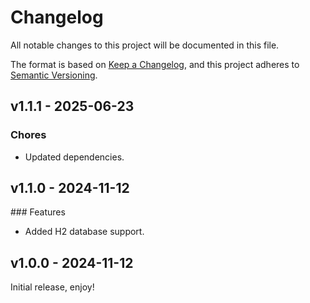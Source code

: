 # Changelog

All notable changes to this project will be documented in this file.

The format is based on [Keep a Changelog](http://keepachangelog.com/),
and this project adheres to [Semantic Versioning](http://semver.org/).

## v1.1.1 - 2025-06-23

### Chores

- Updated dependencies.

## v1.1.0 - 2024-11-12

### Features

- Added H2 database support.

## v1.0.0 - 2024-11-12

Initial release, enjoy!
